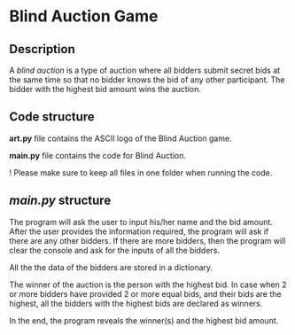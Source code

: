 # Blind Auction Game

## Description

A _blind auction_  is a type of auction where all bidders submit secret bids at the same time so that no bidder knows the bid of any other participant. The bidder with the highest bid amount wins the auction.

## Code structure

**art.py** file contains the ASCII logo of the Blind Auction game.

**main.py** file contains the code for Blind Auction.

! Please make sure to keep all files in one folder when running the code.

## _main.py_ structure

The program will ask the user to input his/her name and the bid amount. After the user provides the information required, the program will ask if there are any other bidders. If there are more bidders, then the program will clear the console and ask for the inputs of all the bidders.

All the the data of the bidders are stored in a dictionary.

The winner of the auction is the person with the highest bid. In case when 2 or more bidders have provided 2 or more equal bids, and their bids are the highest, all the bidders with the highest bids are declared as winners.

In the end, the program reveals the winner(s) and the highest bid amount.  

